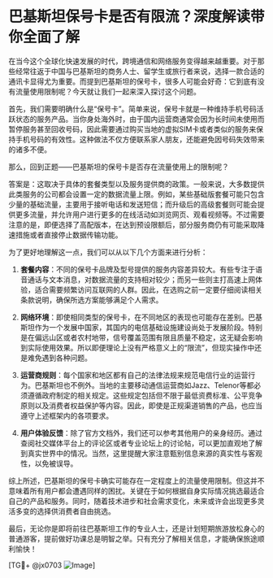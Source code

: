 # 巴基斯坦保号卡是否有限流？深度解读带你全面了解

在当今这个全球化快速发展的时代，跨境通信和网络服务变得越来越重要。对于那些经常往返于中国与巴基斯坦的商务人士、留学生或旅行者来说，选择一款合适的通讯卡显得尤为重要。而提到巴基斯坦的保号卡，很多人可能会好奇：它到底有没有流量使用限制呢？今天就让我们一起来深入探讨这个问题。

首先，我们需要明确什么是“保号卡”。简单来说，保号卡就是一种维持手机号码活跃状态的服务产品。当你身处海外时，由于国内运营商通常会因为长时间未使用而暂停服务甚至回收号码，因此需要通过购买当地的虚拟SIM卡或者类似的服务来保持手机号码的有效性。这种做法不仅方便联系家人朋友，还能避免因号码失效带来的诸多不便。

那么，回到正题——巴基斯坦的保号卡是否存在流量使用上的限制呢？

答案是：这取决于具体的套餐类型以及服务提供商的政策。一般来说，大多数提供此类服务的公司都会设置一定的数据流量上限。例如，某些基础版套餐可能只包含少量的基础流量，主要用于接听电话和发送短信；而升级后的高级套餐则可能会提供更多流量，并允许用户进行更多的在线活动如浏览网页、观看视频等。不过需要注意的是，即便选择了高配版本，在达到预设限额后，部分服务商仍有可能采取降速措施或者直接停止数据传输功能。

为了更好地理解这一点，我们可以从以下几个方面来进行分析：

1. **套餐内容**：不同的保号卡品牌及型号提供的服务内容差异较大。有些专注于语音通话与文本消息，对数据流量的支持相对较少；而另一些则主打高速上网体验，适合需要频繁访问互联网的人群。因此，在选购之前一定要仔细阅读相关条款说明，确保所选方案能够满足个人需求。

2. **网络环境**：即使相同类型的保号卡，在不同地区的表现也可能存在差别。巴基斯坦作为一个发展中国家，其国内的电信基础设施建设尚处于发展阶段。特别是在偏远山区或者农村地带，信号覆盖范围有限且质量不稳定，这无疑会影响到实际使用效果。所以即便理论上没有严格意义上的“限流”，但现实操作中还是难免遇到各种问题。

3. **运营商规则**：每个国家和地区都有自己的法律法规来规范电信行业的运营行为。巴基斯坦也不例外。当地的主要移动通信运营商如Jazz、Telenor等都必须遵循政府制定的相关规定。这些规定包括但不限于最低资费标准、公平竞争原则以及消费者权益保护等内容。因此，即使是正规渠道销售的产品，也应当遵守上述框架内的各项要求。

4. **用户体验反馈**：除了官方文档外，我们还可以参考其他用户的亲身经历。通过查阅社交媒体平台上的评论区或者专业论坛上的讨论帖，可以更加直观地了解到真实世界中的情况。当然，这里提醒大家注意甄别信息来源的真实性与客观性，以免被误导。

综上所述，巴基斯坦的保号卡确实可能存在一定程度上的流量使用限制。但这并不意味着所有用户都会遭遇同样的困扰。关键在于如何根据自身实际情况挑选最适合自己的产品和服务。同时，随着技术进步和社会需求变化，未来或许会出现更多灵活多变的选择供消费者自由挑选。

最后，无论你是即将前往巴基斯坦工作的专业人士，还是计划短期旅游放松身心的普通游客，提前做好功课总是明智之举。只有充分了解相关信息，才能确保旅途顺利愉快！

[TG💪+ @jx0703 ![Image](https://github.com/user-attachments/assets/dbca1d08-cadb-493c-b0ec-ad6f7a83f270)]